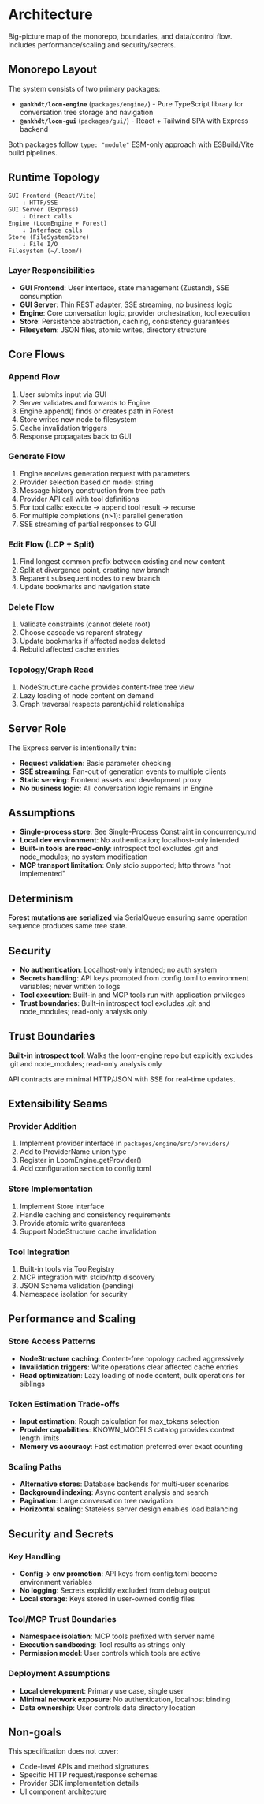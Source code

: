 # Architecture

Big-picture map of the monorepo, boundaries, and data/control flow. Includes performance/scaling and security/secrets.

## Monorepo Layout

The system consists of two primary packages:

- **`@ankhdt/loom-engine`** (`packages/engine/`) - Pure TypeScript library for conversation tree storage and navigation
- **`@ankhdt/loom-gui`** (`packages/gui/`) - React + Tailwind SPA with Express backend

Both packages follow `type: "module"` ESM-only approach with ESBuild/Vite build pipelines.

## Runtime Topology

```
GUI Frontend (React/Vite)
    ↓ HTTP/SSE
GUI Server (Express)
    ↓ Direct calls
Engine (LoomEngine + Forest)
    ↓ Interface calls
Store (FileSystemStore)
    ↓ File I/O
Filesystem (~/.loom/)
```

### Layer Responsibilities

- **GUI Frontend**: User interface, state management (Zustand), SSE consumption
- **GUI Server**: Thin REST adapter, SSE streaming, no business logic
- **Engine**: Core conversation logic, provider orchestration, tool execution
- **Store**: Persistence abstraction, caching, consistency guarantees
- **Filesystem**: JSON files, atomic writes, directory structure

## Core Flows

### Append Flow
1. User submits input via GUI
2. Server validates and forwards to Engine
3. Engine.append() finds or creates path in Forest
4. Store writes new node to filesystem
5. Cache invalidation triggers
6. Response propagates back to GUI

### Generate Flow
1. Engine receives generation request with parameters
2. Provider selection based on model string
3. Message history construction from tree path
4. Provider API call with tool definitions
5. For tool calls: execute → append tool result → recurse
6. For multiple completions (n>1): parallel generation
7. SSE streaming of partial responses to GUI

### Edit Flow (LCP + Split)
1. Find longest common prefix between existing and new content
2. Split at divergence point, creating new branch
3. Reparent subsequent nodes to new branch
4. Update bookmarks and navigation state

### Delete Flow
1. Validate constraints (cannot delete root)
2. Choose cascade vs reparent strategy
3. Update bookmarks if affected nodes deleted
4. Rebuild affected cache entries

### Topology/Graph Read
1. NodeStructure cache provides content-free tree view
2. Lazy loading of node content on demand
3. Graph traversal respects parent/child relationships

## Server Role

The Express server is intentionally thin:

- **Request validation**: Basic parameter checking
- **SSE streaming**: Fan-out of generation events to multiple clients
- **Static serving**: Frontend assets and development proxy
- **No business logic**: All conversation logic remains in Engine

## Assumptions

- **Single-process store**: See Single-Process Constraint in concurrency.md
- **Local dev environment**: No authentication; localhost-only intended
- **Built-in tools are read-only**: introspect tool excludes .git and node_modules; no system modification
- **MCP transport limitation**: Only stdio supported; http throws "not implemented"

## Determinism

**Forest mutations are serialized** via SerialQueue ensuring same operation sequence produces same tree state.

## Security

- **No authentication**: Localhost-only intended; no auth system
- **Secrets handling**: API keys promoted from config.toml to environment variables; never written to logs
- **Tool execution**: Built-in and MCP tools run with application privileges
- **Trust boundaries**: Built-in introspect tool excludes .git and node_modules; read-only analysis only

## Trust Boundaries

**Built-in introspect tool**: Walks the loom-engine repo but explicitly excludes .git and node_modules; read-only analysis only

API contracts are minimal HTTP/JSON with SSE for real-time updates.

## Extensibility Seams

### Provider Addition
1. Implement provider interface in `packages/engine/src/providers/`
2. Add to ProviderName union type
3. Register in LoomEngine.getProvider()
4. Add configuration section to config.toml

### Store Implementation
1. Implement Store interface
2. Handle caching and consistency requirements
3. Provide atomic write guarantees
4. Support NodeStructure cache invalidation

### Tool Integration
1. Built-in tools via ToolRegistry
2. MCP integration with stdio/http discovery
3. JSON Schema validation (pending)
4. Namespace isolation for security

## Performance and Scaling

### Store Access Patterns
- **NodeStructure caching**: Content-free topology cached aggressively
- **Invalidation triggers**: Write operations clear affected cache entries
- **Read optimization**: Lazy loading of node content, bulk operations for siblings

### Token Estimation Trade-offs
- **Input estimation**: Rough calculation for max_tokens selection
- **Provider capabilities**: KNOWN_MODELS catalog provides context length limits
- **Memory vs accuracy**: Fast estimation preferred over exact counting

### Scaling Paths
- **Alternative stores**: Database backends for multi-user scenarios
- **Background indexing**: Async content analysis and search
- **Pagination**: Large conversation tree navigation
- **Horizontal scaling**: Stateless server design enables load balancing

## Security and Secrets

### Key Handling
- **Config → env promotion**: API keys from config.toml become environment variables
- **No logging**: Secrets explicitly excluded from debug output
- **Local storage**: Keys stored in user-owned config files

### Tool/MCP Trust Boundaries
- **Namespace isolation**: MCP tools prefixed with server name
- **Execution sandboxing**: Tool results as strings only
- **Permission model**: User controls which tools are active

### Deployment Assumptions
- **Local development**: Primary use case, single user
- **Minimal network exposure**: No authentication, localhost binding
- **Data ownership**: User controls data directory location

## Non-goals

This specification does not cover:
- Code-level APIs and method signatures
- Specific HTTP request/response schemas
- Provider SDK implementation details
- UI component architecture